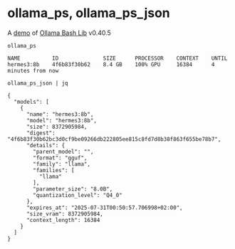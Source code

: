 # ollama_ps, ollama_ps_json

A [demo](../README.md#demos) of [Ollama Bash Lib](https://github.com/attogram/ollama-bash-lib) v0.40.5

`ollama_ps`
```
NAME          ID              SIZE      PROCESSOR    CONTEXT    UNTIL              
hermes3:8b    4f6b83f30b62    8.4 GB    100% GPU     16384      4 minutes from now    
```

`ollama_ps_json | jq`
```
{
  "models": [
    {
      "name": "hermes3:8b",
      "model": "hermes3:8b",
      "size": 8372905984,
      "digest": "4f6b83f30b62bc3d0cf9be09266db222805ee815c8fd7d8b38f863f655be78b7",
      "details": {
        "parent_model": "",
        "format": "gguf",
        "family": "llama",
        "families": [
          "llama"
        ],
        "parameter_size": "8.0B",
        "quantization_level": "Q4_0"
      },
      "expires_at": "2025-07-31T00:50:57.706998+02:00",
      "size_vram": 8372905984,
      "context_length": 16384
    }
  ]
}
```
